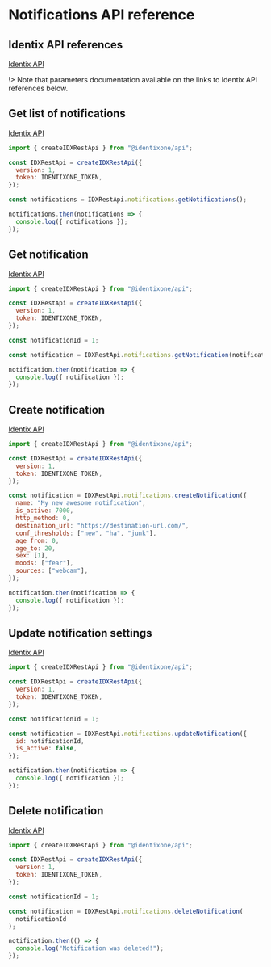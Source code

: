 # Notifications API reference

## Identix API references

[Identix API](https://kb.identix.one/#/notifications)

!> Note that parameters documentation available on the links to Identix API references below.

## Get list of notifications

[Identix API](https://kb.identix.one/#/notifications?id=request-of-list-of-notification-profiles)

```js
import { createIDXRestApi } from "@identixone/api";

const IDXRestApi = createIDXRestApi({
  version: 1,
  token: IDENTIXONE_TOKEN,
});

const notifications = IDXRestApi.notifications.getNotifications();

notifications.then(notifications => {
  console.log({ notifications });
});
```

## Get notification

[Identix API](https://kb.identix.one/#/notifications?id=request-of-the-notification-profile-settings)

```js
import { createIDXRestApi } from "@identixone/api";

const IDXRestApi = createIDXRestApi({
  version: 1,
  token: IDENTIXONE_TOKEN,
});

const notificationId = 1;

const notification = IDXRestApi.notifications.getNotification(notificationId);

notification.then(notification => {
  console.log({ notification });
});
```

## Create notification

[Identix API](https://kb.identix.one/#/notifications?id=creating-notification-profile)

```js
import { createIDXRestApi } from "@identixone/api";

const IDXRestApi = createIDXRestApi({
  version: 1,
  token: IDENTIXONE_TOKEN,
});

const notification = IDXRestApi.notifications.createNotification({
  name: "My new awesome notification",
  is_active: 7000,
  http_method: 0,
  destination_url: "https://destination-url.com/",
  conf_thresholds: ["new", "ha", "junk"],
  age_from: 0,
  age_to: 20,
  sex: [1],
  moods: ["fear"],
  sources: ["webcam"],
});

notification.then(notification => {
  console.log({ notification });
});
```

## Update notification settings

[Identix API](https://kb.identix.one/#/notifications?id=changing-of-the-notification-profile-settings)

```js
import { createIDXRestApi } from "@identixone/api";

const IDXRestApi = createIDXRestApi({
  version: 1,
  token: IDENTIXONE_TOKEN,
});

const notificationId = 1;

const notification = IDXRestApi.notifications.updateNotification({
  id: notificationId,
  is_active: false,
});

notification.then(notification => {
  console.log({ notification });
});
```

## Delete notification

[Identix API](https://kb.identix.one/#/notifications?id=deleting-of-notification-profile)

```js
import { createIDXRestApi } from "@identixone/api";

const IDXRestApi = createIDXRestApi({
  version: 1,
  token: IDENTIXONE_TOKEN,
});

const notificationId = 1;

const notification = IDXRestApi.notifications.deleteNotification(
  notificationId
);

notification.then(() => {
  console.log("Notification was deleted!");
});
```
